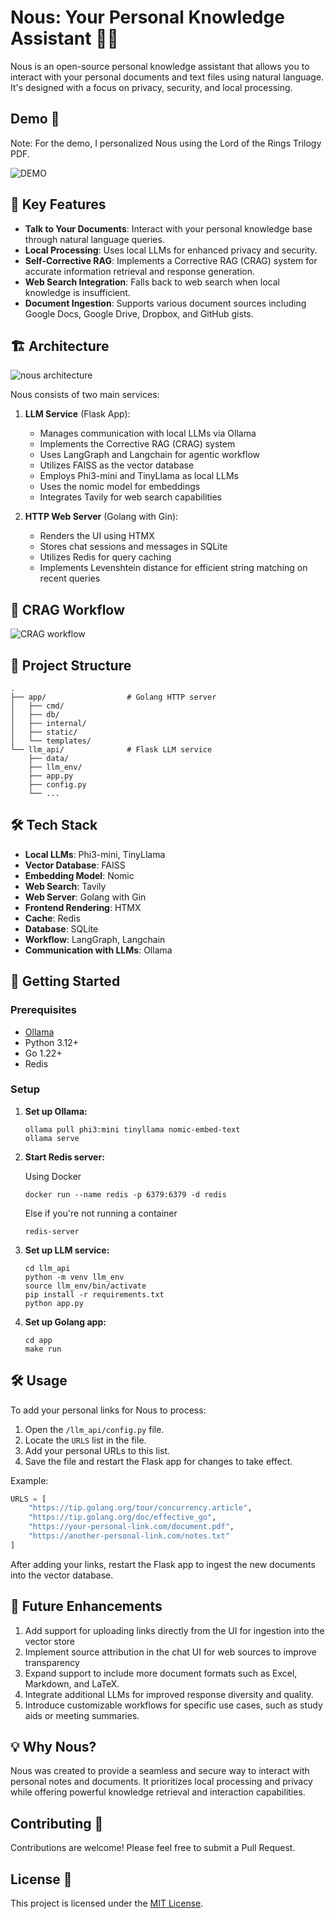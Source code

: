 # Nous: Your Personal Knowledge Assistant 🧠💬

Nous is an open-source personal knowledge assistant that allows you to interact with your personal documents and text files using natural language. It's designed with a focus on privacy, security, and local processing. 

## Demo 🎥

Note: For the demo, I personalized Nous using the Lord of the Rings Trilogy PDF.

![DEMO](docs/nous-demo.gif)


## 🌟 Key Features

- **Talk to Your Documents**: Interact with your personal knowledge base through natural language queries.
- **Local Processing**: Uses local LLMs for enhanced privacy and security.
- **Self-Corrective RAG**: Implements a Corrective RAG (CRAG) system for accurate information retrieval and response generation.
- **Web Search Integration**: Falls back to web search when local knowledge is insufficient.
- **Document Ingestion**: Supports various document sources including Google Docs, Google Drive, Dropbox, and GitHub gists.

## 🏗️ Architecture

![nous architecture](docs/nous-architecture.png)

Nous consists of two main services:

1. **LLM Service** (Flask App):
   - Manages communication with local LLMs via Ollama
   - Implements the Corrective RAG (CRAG) system
   - Uses LangGraph and Langchain for agentic workflow
   - Utilizes FAISS as the vector database
   - Employs Phi3-mini and TinyLlama as local LLMs
   - Uses the nomic model for embeddings
   - Integrates Tavily for web search capabilities

2. **HTTP Web Server** (Golang with Gin):
   - Renders the UI using HTMX
   - Stores chat sessions and messages in SQLite
   - Utilizes Redis for query caching
   - Implements Levenshtein distance for efficient string matching on recent queries

##  🧠 CRAG Workflow
![CRAG workflow](docs/crag-architecture.png)

## 📁 Project Structure

```
.
├── app/                  # Golang HTTP server
│   ├── cmd/
│   ├── db/
│   ├── internal/
│   ├── static/
│   └── templates/
└── llm_api/              # Flask LLM service
    ├── data/
    ├── llm_env/
    ├── app.py
    ├── config.py
    └── ...
```

## 🛠️ Tech Stack
- **Local LLMs**: Phi3-mini, TinyLlama
- **Vector Database**: FAISS
- **Embedding Model**: Nomic
- **Web Search**: Tavily
- **Web Server**: Golang with Gin
- **Frontend Rendering**: HTMX
- **Cache**: Redis
- **Database**: SQLite
- **Workflow**: LangGraph, Langchain
- **Communication with LLMs**: Ollama

## 🚀 Getting Started

### Prerequisites

- [Ollama](https://ollama.com/)
- Python 3.12+
- Go 1.22+
- Redis

### Setup

1. **Set up Ollama:**
   ```
   ollama pull phi3:mini tinyllama nomic-embed-text
   ollama serve
   ```

2. **Start Redis server:**

    Using Docker
   ```
   docker run --name redis -p 6379:6379 -d redis
   ```

    Else if you're not running a container
   ```
   redis-server
   ```
   

3. **Set up LLM service:**
   ```
   cd llm_api
   python -m venv llm_env
   source llm_env/bin/activate
   pip install -r requirements.txt
   python app.py
   ```

4. **Set up Golang app:**
   ```
   cd app
   make run
   ```

## 🛠️ Usage

To add your personal links for Nous to process:

1. Open the `/llm_api/config.py` file.
2. Locate the `URLS` list in the file.
3. Add your personal URLs to this list.
4. Save the file and restart the Flask app for changes to take effect.

Example:

```python
URLS = [
    "https://tip.golang.org/tour/concurrency.article",
    "https://tip.golang.org/doc/effective_go",
    "https://your-personal-link.com/document.pdf",
    "https://another-personal-link.com/notes.txt"
]
```

After adding your links, restart the Flask app to ingest the new documents into the vector database.


## 🔮 Future Enhancements

1. Add support for uploading links directly from the UI for ingestion into the vector store
2. Implement source attribution in the chat UI for web sources to improve transparency
3. Expand support to include more document formats such as Excel, Markdown, and LaTeX.
4. Integrate additional LLMs for improved response diversity and quality.
5. Introduce customizable workflows for specific use cases, such as study aids or meeting summaries.

## 💡 Why Nous?

Nous was created to provide a seamless and secure way to interact with personal notes and documents. It prioritizes local processing and privacy while offering powerful knowledge retrieval and interaction capabilities.

## Contributing 🤝

Contributions are welcome! Please feel free to submit a Pull Request.

## License 📄

This project is licensed under the [MIT License](LICENSE).
